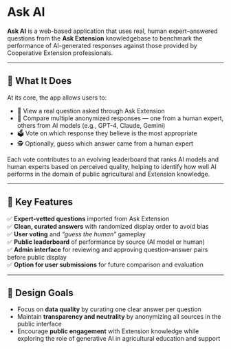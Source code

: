 # Ask AI

**Ask AI** is a web-based application that uses real, human expert–answered questions from the **Ask Extension** knowledgebase to benchmark the performance of AI-generated responses against those provided by Cooperative Extension professionals.

---

## 🧠 What It Does

At its core, the app allows users to:

- 📌 View a real question asked through Ask Extension  
- 🧪 Compare multiple anonymized responses — one from a human expert, others from AI models (e.g., GPT-4, Claude, Gemini)  
- 🗳️ Vote on which response they believe is the most appropriate  
- 🕵️ Optionally, guess which answer came from a human expert  

Each vote contributes to an evolving leaderboard that ranks AI models and human experts based on perceived quality, helping to identify how well AI performs in the domain of public agricultural and Extension knowledge.

---

## 🔑 Key Features

✅ **Expert-vetted questions** imported from Ask Extension  
✅ **Clean, curated answers** with randomized display order to avoid bias  
✅ **User voting** and *“guess the human”* gameplay  
✅ **Public leaderboard** of performance by source (AI model or human)  
✅ **Admin interface** for reviewing and approving question–answer pairs before public display  
✅ **Option for user submissions** for future comparison and evaluation  

---

## 🎯 Design Goals

- Focus on **data quality** by curating one clear answer per question  
- Maintain **transparency and neutrality** by anonymizing all sources in the public interface  
- Encourage **public engagement** with Extension knowledge while exploring the role of generative AI in agricultural education and support  
